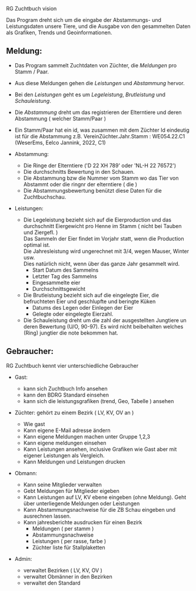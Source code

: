 RG Zuchtbuch vision

Das Program dreht sich um die eingabe der Abstammungs- und Leistungsdaten unsere Tiere, und die Ausgabe von den gesammelten Daten als Grafiken, Trends und Geoinformationen. 

## Meldung:
* Das Program sammelt Zuchtdaten von Züchter, die *Meldungen* pro Stamm / Paar. 
* Aus diese Meldungen gehen die *Leistungen* und *Abstammung* hervor.
* Bei den *Leistungen* geht es um *Legeleistung*, *Brutleistung* und *Schauleistung*.
* Die *Abstammung* dreht um das registrieren der Elterntiere und deren Abstammung ( welcher Stamm/Paar )

* Ein Stamm/Paar hat ein id, was zusammen mit dem Züchter Id eindeutig ist für die Abstammung z.B. VereinZüchter.Jahr.Stamm : WE054.22.C1 (WeserEms, Eelco Jannink, 2022, C1)

* Abstammung:
  * Die Ringe der Elterntiere ('D 22 XH 789' oder 'NL-H 22 76572')
  * Die durchschnitts Bewertung in den Schauen.
  * Die Abstammung bzw die Nummer vom Stamm wo das Tier von Abstammt oder die ringnr der elterntiere ( die )
  * Die Abstammungsbewertung benützt diese Daten für die Zuchtbuchschau.
  
* Leistungen:
  * Die Legeleistung bezieht sich auf die Eierproduction und das durchschnitt Eiergewicht pro Henne im Stamm ( nicht bei Tauben und Ziergefl. )   
    Das Sammeln der Eier findet im Vorjahr statt, wenn die Production optimal ist.  
    Die Jahresleistung wird ungerechnet mit 3/4, wegen Mauser, Winter usw.  
    Dies natürlich nicht, wenn über das ganze Jahr gesammelt wird.
    * Start Datum des Sammelns
    * Letzter Tag des Sammelns
    * Eingesammelte eier
    * Durchschnittsgewicht  
  * Die Brutleistung bezieht sich auf die eingelegte Eier, die befruchteten Eier und geschlupfte und beringte Küken
    * Datums des Legen oder Einlegen der Eier
    * Gelegte oder eingelegte Eierzahl.
  * Die Schauleistung dreht um die zahl der ausgestellten Jungtiere un deren Bewertung (U/O, 90-97). 
    Es wird nicht beibehalten welches (Ring) jungtier die note bekommen hat. 
    
  
## Gebraucher:
RG Zuchtbuch kennt vier unterschiedliche Gebraucher

* Gast: 
  * kann sich Zuchtbuch Info ansehen
  * kann den BDRG Standard einsehen
  * kann sich die leistungsgrafiken (trend, Geo, Tabelle ) ansehen

* Züchter: gehört zu einem Bezirk ( LV, KV, OV an )
  * Wie gast
  * Kann eigene E-Mail adresse ändern
  * Kann eigene Meldungen machen unter Gruppe 1,2,3
  * Kann eigene meldungen einsehen
  * Kann Leistungen ansehen, inclusive Grafiken wie Gast aber mit eigener Leistungen als Vergleich.
  * Kann Meldungen und Leistungen drucken

* Obmann: 
  * Kann seine Mitglieder verwalten
  * Gebt Meldungen für Mitglieder eigeben
  * Kann Leistungen auf LV, KV ebene eingeben (ohne Meldung). Geht über unterliegende Meldungen oder Leistungen
  * Kann Abstammungsnachweise für die ZB Schau eingeben und ausrechnen lassen.
  * Kann jahresberichte ausdrucken für einen Bezirk
    * Meldungen ( per stamm )
    * Abstammungsnachweise
    * Leistungen ( per rasse, farbe )
    * Züchter liste für Stallplaketten
    
* Admin:
  * verwaltet Bezirken ( LV, KV, OV )
  * verwaltet Obmänner in den Bezirken
  * verwaltet den Standard
  